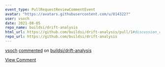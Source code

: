 ```yaml
---
event_type: PullRequestReviewCommentEvent
avatar: "https://avatars.githubusercontent.com/u/814322?"
user: vsoch
date: 2021-08-05
repo_name: buildsi/drift-analysis
html_url: https://github.com/buildsi/drift-analysis/pull/1#discussion_r683048888
repo_url: https://github.com/buildsi/drift-analysis
---
```


<a href='https://github.com/vsoch' target='_blank'>vsoch</a> <a href='https://github.com/buildsi/drift-analysis/pull/1#discussion_r683048888' target='_blank'>commented</a> on <a href='https://github.com/buildsi/drift-analysis' target='_blank'>buildsi/drift-analysis</a>

<a href='https://github.com/buildsi/drift-analysis/pull/1#discussion_r683048888' target='_blank'>View Comment</a>
